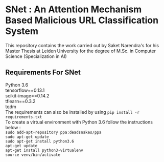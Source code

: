 # SNet : An Attention Mechanism Based Malicious URL Classification System
This repository contains the work carried out by Saket Narendra's for his Master Thesis at Leiden University for the degree of M.Sc. in Computer Science (Specialization in AI)

**Requirements For SNet** <br/>
-------------------------
Python 3.6 <br/>
tensorflow==0.13.1 <br/>
scikit-image==0.14.2 <br/>
tflearn==0.3.2 <br/>
tqdm <br/>
The requirements can also be installed by using `pip install -r requirements.txt`<br/> 
To create a virtual environment with Python 3.6 follow the instructions below : <br/>
`sudo add-apt-repository ppa:deadsnakes/ppa` <br/>
`sudo apt-get update` <br/>
`sudo apt-get install python3.6` <br/>
`apt-get update` <br/>
`apt-get install python3-virtualenv` <br/>
`source venv/bin/activate`<br/>
